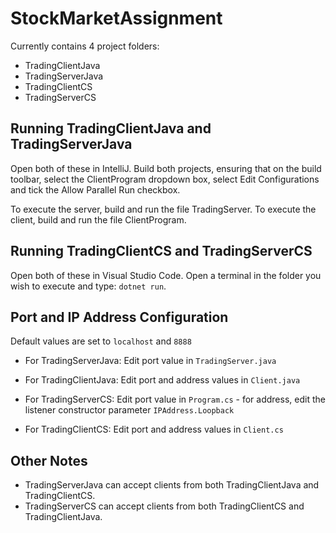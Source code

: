 # StockMarketAssignment

Currently contains 4 project folders:
* TradingClientJava
* TradingServerJava
* TradingClientCS
* TradingServerCS

## Running TradingClientJava and TradingServerJava

Open both of these in IntelliJ. Build both projects, ensuring that on the build toolbar, select
the ClientProgram dropdown box, select Edit Configurations and tick the Allow Parallel Run checkbox.

To execute the server, build and run the file TradingServer.
To execute the client, build and run the file ClientProgram.

## Running TradingClientCS and TradingServerCS

Open both of these in Visual Studio Code. Open a terminal in the folder you wish to execute
and type: `dotnet run`.

## Port and IP Address Configuration

Default values are set to `localhost` and `8888`

* For TradingServerJava: Edit port value in `TradingServer.java`
* For TradingClientJava: Edit port and address values in `Client.java`

* For TradingServerCS: Edit port value in `Program.cs` - for address, edit the listener
constructor parameter `IPAddress.Loopback`
* For TradingClientCS: Edit port and address values in `Client.cs`

## Other Notes

* TradingServerJava can accept clients from both TradingClientJava and TradingClientCS.
* TradingServerCS can accept clients from both TradingClientCS and TradingClientJava.
